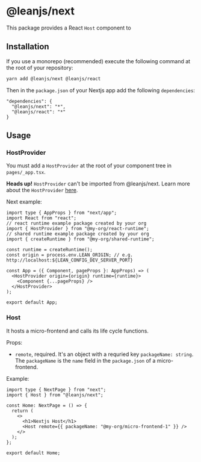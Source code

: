 # @leanjs/next

This package provides a React `Host` component to

## Installation

If you use a monorepo (recommended) execute the following command at the root of your repository:

```sh
yarn add @leanjs/next @leanjs/react
```

Then in the `package.json` of your Nextjs app add the following `dependencies`:

```
"dependencies": {
  "@leanjs/next": "*",
  "@leanjs/react": "*"
}
```

## Usage

### HostProvider

You must add a `HostProvider` at the root of your component tree in `pages/_app.tsx`.

**Heads up!** `HostProvider` can't be imported from @leanjs/next. Learn more about the `HostProvider` [here](/packages/react#usage).

Next example:

```tsx
import type { AppProps } from "next/app";
import React from "react";
// react runtime example package created by your org
import { HostProvider } from "@my-org/react-runtime";
// shared runtime example package created by your org
import { createRuntime } from "@my-org/shared-runtime";

const runtime = createRuntime();
const origin = process.env.LEAN_ORIGIN; // e.g. http://localhost:${LEAN_CONFIG_DEV_SERVER_PORT}

const App = ({ Component, pageProps }: AppProps) => (
  <HostProvider origin={origin} runtime={runtime}>
    <Component {...pageProps} />
  </HostProvider>
);

export default App;
```

### Host

It hosts a micro-frontend and calls its life cycle functions.

Props:

- `remote`, required. It's an object with a requried key `packageName: string`. The `packageName` is the `name` field in the `package.json` of a micro-frontend.

Example:

```tsx
import type { NextPage } from "next";
import { Host } from "@leanjs/next";

const Home: NextPage = () => {
  return (
    <>
      <h1>Nextjs Host</h1>
      <Host remote={{ packageName: "@my-org/micro-frontend-1" }} />
    </>
  );
};

export default Home;
```
